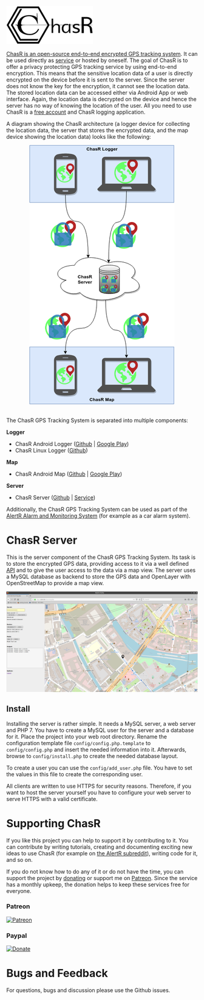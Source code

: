 ![ChasR Logo](img/chasr_logo_black.png)

[ChasR is an open-source end-to-end encrypted GPS tracking system](https://alertr.de/chasr). It can be used directly as [service](https://alertr.de/chasr) or hosted by oneself. The goal of ChasR is to offer a privacy protecting GPS tracking service by using end-to-end encryption. This means that the sensitive location data of a user is directly encrypted on the device before it is sent to the server. Since the server does not know the key for the encryption, it cannot see the location data. The stored location data can be accessed either via Android App or web interface. Again, the location data is decrypted on the device and hence the server has no way of knowing the location of the user. All you need to use ChasR is a [free account](https://alertr.de/register) and ChasR logging application.

A diagram showing the ChasR architecture (a logger device for collecting the location data, the server that stores the encrypted data, and the map device showing the location data) looks like the following:

<div align="center">
<img src="img/architecture.png" />
</div>
<br />

The ChasR GPS Tracking System is separated into multiple components:

**Logger**

* ChasR Android Logger ([Github](https://github.com/sqall01/chasr-android-logger) | [Google Play](https://play.google.com/store/apps/details?id=de.alertr.chasr))
* ChasR Linux Logger ([Github](https://github.com/sqall01/chasr-linux-logger))

**Map**

* ChasR Android Map ([Github](https://github.com/sqall01/chasr-android-map) | [Google Play](https://play.google.com/store/apps/details?id=de.alertr.chasrmap))

**Server**

* ChasR Server ([Github](https://github.com/sqall01/chasr-server) | [Service](https://alertr.de/chasr))

Additionally, the ChasR GPS Tracking System can be used as part of the [AlertR Alarm and Monitoring System](https://alertr.de) (for example as a car alarm system).


# ChasR Server

This is the server component of the ChasR GPS Tracking System. Its task is to store the encrypted GPS data, providing access to it via a well defined [API](https://github.com/sqall01/chasr-server/wiki) and to give the user access to the data via a map view. The server uses a MySQL database as backend to store the GPS data and OpenLayer with OpenStreetMap to provide a map view.

![screenshot_browser](img/browser_screenshot.png)

## Install

Installing the server is rather simple. It needs a MySQL server, a web server and PHP 7. You have to create a MySQL user for the server and a database for it. Place the project into your web root directory. Rename the configuration template file `config/config.php.template` to `config/config.php` and insert the needed information into it. Afterwards, browse to `config/install.php` to create the needed database layout.

To create a user you can use the `config/add_user.php` file. You have to set the values in this file to create the corresponding user.

All clients are written to use HTTPS for security reasons. Therefore, if you want to host the server yourself you have to configure your web server to serve HTTPS with a valid certificate.


# Supporting ChasR
<a name="supporting_chasr"/>

If you like this project you can help to support it by contributing to it. You can contribute by writing tutorials, creating and documenting exciting new ideas to use ChasR (for example on [the AlertR subreddit](https://www.reddit.com/r/AlertR/)), writing code for it, and so on.

If you do not know how to do any of it or do not have the time, you can support the project by [donating](https://alertr.de/donations.php) or support me on [Patreon](https://www.patreon.com/sqall). Since the service has a monthly upkeep, the donation helps to keep these services free for everyone.

### Patreon
[![Patreon](https://c5.patreon.com/external/logo/become_a_patron_button.png)](https://www.patreon.com/sqall)

### Paypal
[![Donate](https://www.paypalobjects.com/en_US/DE/i/btn/btn_donateCC_LG.gif)](https://www.paypal.com/cgi-bin/webscr?cmd=_s-xclick&hosted_button_id=TVHGG76JVCSGC)


# Bugs and Feedback
<a name="bugs_and_feedback"/>

For questions, bugs and discussion please use the Github issues.